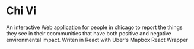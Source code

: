 <h1>Chi Vi</h1>

An interactive Web application for people in chicago to report the things they see in their ccommunities that have both positive and negative environmental impact. Writen in React with Uber's Mapbox React Wrapper
